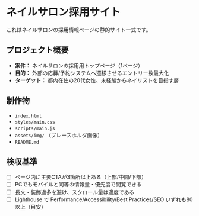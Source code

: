 # ネイルサロン採用サイト

これはネイルサロンの採用情報ページの静的サイト一式です。

## プロジェクト概要

- **案件：** ネイルサロンの採用用トップページ（1ページ）
- **目的：** 外部の応募/予約システムへ遷移させるエントリー数最大化
- **ターゲット：** 都内在住の20代女性、未経験からネイリストを目指す層

## 制作物

- `index.html`
- `styles/main.css`
- `scripts/main.js`
- `assets/img/` （プレースホルダ画像）
- `README.md`

## 検収基準

- [ ] ページ内に主要CTAが3箇所以上ある（上部/中間/下部）
- [ ] PCでもモバイルと同等の情報量・優先度で閲覧できる
- [ ] 長文・装飾過多を避け、スクロール量は適度である
- [ ] Lighthouse で Performance/Accessibility/Best Practices/SEO いずれも80以上（目安）